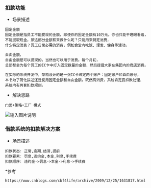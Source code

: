 ### 扣款功能
* 场景描述
```text
固定金额
固定金额是指员工不能提现的金额，即使你的固定金额有10万元，你也只能干瞪眼看着，
不能提取现金，那这部分金额有来做什么呢？只能用来特定消费，
什么特定消费？员工日常必需的消费，例如食堂内吃饭、理发、健身等活动。

自由金额，
自由金额是可以提现的，当然也可以用于消费。每个月初，
总部都会为每个员工的IC卡中打入固定数量的金额，然后提倡大家在集团内的商店消费。

在实际的系统开发中，架构设计的是一张IC卡绑定两个账户：固定账户和自由账号，
本书为了简化描述还是使用固定金额和自由金额。既然有消费，系统肯定要扣款处理，
系统内有两套扣款规则。
```
* 解决思路
```text
门面+策略+工厂 模式
```

![输入图片说明](https://github.com/qccr-twl2123/springcloud/blob/master/images/clip_image008_thumb.png "在这里输入图片标题")


### 借款系统的扣款解决方案
* 场景描述
```text
扣款状态: 正常,逾期,结清,提前
扣款要素: 罚息,违约金,本金,利息,手续费
扣款顺序: 违约金->罚息->本金->利息->手续费
```

*参考
```text
https://www.cnblogs.com/cbf4life/archive/2009/12/25/1631817.html
```


